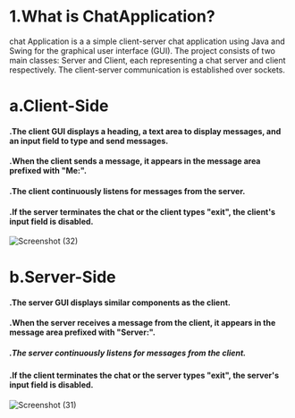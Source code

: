 # 1.What is ChatApplication?
chat Application is a a simple client-server chat application using Java and Swing for the graphical user interface (GUI).
The project consists of two main classes: Server and Client, each representing a chat server and client respectively. The client-server communication is established over sockets.

# a.Client-Side
#### .The client GUI displays a heading, a text area to display messages, and an input field to type and send messages.
#### .When the client sends a message, it appears in the message area prefixed with "Me:".
#### .The client continuously listens for messages from the server.
#### .If the server terminates the chat or the client types "exit", the client's input field is disabled.
![Screenshot (32)](https://github.com/shraddha016/chat-application/assets/145293064/731c7416-cb33-4c43-a624-5d77f5262bc0)

# b.Server-Side
#### .The server GUI displays similar components as the client.
#### .When the server receives a message from the client, it appears in the message area prefixed with "Server:".
##### .The server continuously listens for messages from the client.
#### .If the client terminates the chat or the server types "exit", the server's input field is disabled.
![Screenshot (31)](https://github.com/shraddha016/chat-application/assets/145293064/03378751-21e9-434e-822e-68c9290c6fb2)

